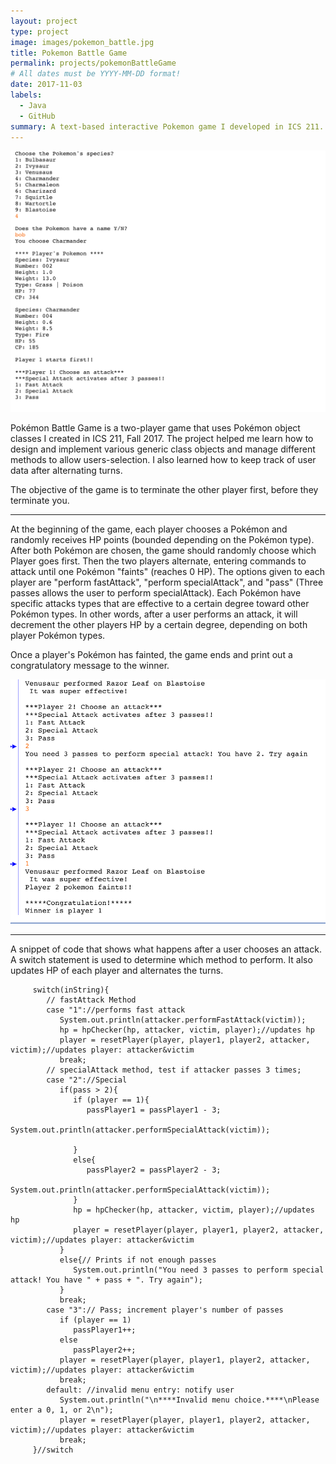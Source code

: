 ```yaml
---
layout: project
type: project
image: images/pokemon_battle.jpg
title: Pokemon Battle Game
permalink: projects/pokemonBattleGame
# All dates must be YYYY-MM-DD format!
date: 2017-11-03
labels:
  - Java
  - GitHub
summary: A text-based interactive Pokemon game I developed in ICS 211.
---
```


<img class="ui medium right floated rounded image" src="../images/poke_begin.png">


Pokémon Battle Game is a two-player game that uses Pokémon object classes I created in ICS 211, Fall 2017. The project helped me learn how to design and implement various generic class objects and manage different methods to allow users-selection. I also learned how to keep track of user data after alternating turns.

The objective of the game is to terminate the other player first, before they terminate you. 

------

At the beginning of the game, each player chooses a Pokémon and randomly receives HP points (bounded depending on the Pokémon type). After both Pokémon are chosen, the game should randomly choose which Player goes first. Then the two players alternate, entering commands to attack until one Pokémon "faints" (reaches 0 HP). The options given to each player are "perform fastAttack", "perform specialAttack", and "pass" (Three passes allows the user to perform specialAttack). Each Pokémon have specific attacks types that are effective to a certain degree toward other Pokémon types. In other words, after a user performs an attack, it will decrement the other players HP by a certain degree, depending on both player Pokémon types.

Once a player's Pokémon has fainted, the game ends and print out a congratulatory message to the winner. 


<div class="ui medium right floated rounded images">
  <img class="ui image" src="../images/poke_end.png">
</div>

-----

A snippet of code that shows what happens after a user chooses an attack. A switch statement is used to determine which method to perform. It also updates HP of each player and alternates the turns.
         
         switch(inString){
            // fastAttack Method
            case "1"://performs fast attack
               System.out.println(attacker.performFastAttack(victim)); 
               hp = hpChecker(hp, attacker, victim, player);//updates hp
               player = resetPlayer(player, player1, player2, attacker, victim);//updates player: attacker&victim   
               break;          
            // specialAttack method, test if attacker passes 3 times;
            case "2"://Special
               if(pass > 2){
                  if (player == 1){
                     passPlayer1 = passPlayer1 - 3;
                     System.out.println(attacker.performSpecialAttack(victim));
                     
                  }       
                  else{
                     passPlayer2 = passPlayer2 - 3;
                     System.out.println(attacker.performSpecialAttack(victim));
                  }
                  hp = hpChecker(hp, attacker, victim, player);//updates hp
                  player = resetPlayer(player, player1, player2, attacker, victim);//updates player: attacker&victim 
               }
               else{// Prints if not enough passes
                  System.out.println("You need 3 passes to perform special attack! You have " + pass + ". Try again");
               }               
               break;
            case "3":// Pass; increment player's number of passes
               if (player == 1)
                  passPlayer1++;
               else
                  passPlayer2++;
               player = resetPlayer(player, player1, player2, attacker, victim);//updates player: attacker&victim 
               break;
            default: //invalid menu entry: notify user
               System.out.println("\n****Invalid menu choice.****\nPlease enter a 0, 1, or 2\n");
               player = resetPlayer(player, player1, player2, attacker, victim);//updates player: attacker&victim
               break;        
         }//switch
